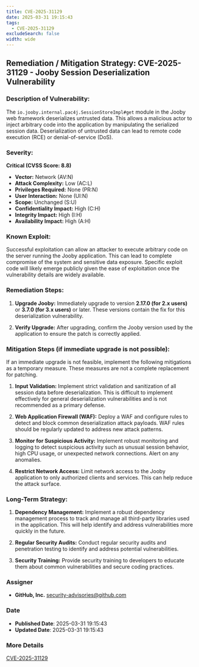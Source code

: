 ```yaml
---
title: CVE-2025-31129
date: 2025-03-31 19:15:43
tags:
  - CVE-2025-31129
excludeSearch: false
width: wide
---
```


## Remediation / Mitigation Strategy: CVE-2025-31129 - Jooby Session Deserialization Vulnerability

### Description of Vulnerability:

The `io.jooby.internal.pac4j.SessionStoreImpl#get` module in the Jooby web framework deserializes untrusted data. This allows a malicious actor to inject arbitrary code into the application by manipulating the serialized session data. Deserialization of untrusted data can lead to remote code execution (RCE) or denial-of-service (DoS).

### Severity:

**Critical (CVSS Score: 8.8)**

*   **Vector:** Network (AV:N)
*   **Attack Complexity:** Low (AC:L)
*   **Privileges Required:** None (PR:N)
*   **User Interaction:** None (UI:N)
*   **Scope:** Unchanged (S:U)
*   **Confidentiality Impact:** High (C:H)
*   **Integrity Impact:** High (I:H)
*   **Availability Impact:** High (A:H)

### Known Exploit:

Successful exploitation can allow an attacker to execute arbitrary code on the server running the Jooby application. This can lead to complete compromise of the system and sensitive data exposure. Specific exploit code will likely emerge publicly given the ease of exploitation once the vulnerability details are widely available.

### Remediation Steps:

1.  **Upgrade Jooby:** Immediately upgrade to version **2.17.0 (for 2.x users)** or **3.7.0 (for 3.x users)** or later. These versions contain the fix for this deserialization vulnerability.

2.  **Verify Upgrade:** After upgrading, confirm the Jooby version used by the application to ensure the patch is correctly applied.

### Mitigation Steps (if immediate upgrade is not possible):

If an immediate upgrade is not feasible, implement the following mitigations as a temporary measure. These measures are not a complete replacement for patching.

1.  **Input Validation:**  Implement strict validation and sanitization of all session data before deserialization. This is difficult to implement effectively for general deserialization vulnerabilities and is not recommended as a primary defense.

2.  **Web Application Firewall (WAF):** Deploy a WAF and configure rules to detect and block common deserialization attack payloads. WAF rules should be regularly updated to address new attack patterns.

3.  **Monitor for Suspicious Activity:**  Implement robust monitoring and logging to detect suspicious activity such as unusual session behavior, high CPU usage, or unexpected network connections.  Alert on any anomalies.

4.  **Restrict Network Access:** Limit network access to the Jooby application to only authorized clients and services.  This can help reduce the attack surface.

### Long-Term Strategy:

1.  **Dependency Management:** Implement a robust dependency management process to track and manage all third-party libraries used in the application. This will help identify and address vulnerabilities more quickly in the future.

2.  **Regular Security Audits:** Conduct regular security audits and penetration testing to identify and address potential vulnerabilities.

3.  **Security Training:** Provide security training to developers to educate them about common vulnerabilities and secure coding practices.

### Assigner
- **GitHub, Inc.** <security-advisories@github.com>

### Date
- **Published Date**: 2025-03-31 19:15:43
- **Updated Date**: 2025-03-31 19:15:43

### More Details
[CVE-2025-31129](https://www.cvedetails.com/cve/CVE-2025-31129)